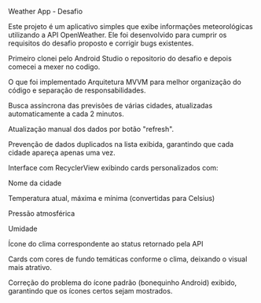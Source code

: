Weather App - Desafio

Este projeto é um aplicativo simples que exibe informações meteorológicas utilizando a API OpenWeather. Ele foi desenvolvido para cumprir os requisitos do desafio proposto e corrigir bugs existentes.

Primeiro clonei pelo Android Studio o repositorio do desafio e depois comecei a mexer no codigo.

O que foi implementado
Arquitetura MVVM para melhor organização do código e separação de responsabilidades.

Busca assíncrona das previsões de várias cidades, atualizadas automaticamente a cada 2 minutos.

Atualização manual dos dados por botão "refresh".

Prevenção de dados duplicados na lista exibida, garantindo que cada cidade apareça apenas uma vez.

Interface com RecyclerView exibindo cards personalizados com:

Nome da cidade

Temperatura atual, máxima e mínima (convertidas para Celsius)

Pressão atmosférica

Umidade

Ícone do clima correspondente ao status retornado pela API

Cards com cores de fundo temáticas conforme o clima, deixando o visual mais atrativo.

Correção do problema do ícone padrão (bonequinho Android) exibido, garantindo que os ícones certos sejam mostrados.
